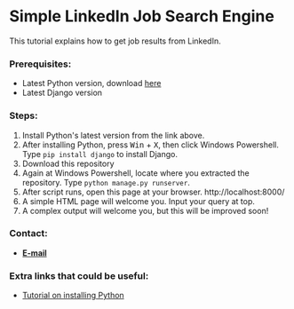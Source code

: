 # Simple LinkedIn Job Search Engine

This tutorial explains how to get job results from LinkedIn.

<h3>Prerequisites:</h3>

<ul>
  <li>Latest Python version, download <a href="https://www.python.org/downloads/">here</a></li>
  <li>Latest Django version</li>
</ul>

<h3>Steps:</h3>

<ol>
  <li>Install Python's latest version from the link above.</li>
  <li>After installing Python, press <kbd>Win</kbd> + <kbd>X</kbd>, then click Windows Powershell. Type <code>pip install django</code> to install Django.</li>
  <li>Download this repository</li>
  <li>Again at Windows Powershell, locate where you extracted the repository. Type <code>python manage.py runserver</code>.</li>
  <li>After script runs, open this page at your browser. http://localhost:8000/</li>
  <li>A simple HTML page will welcome you. Input your query at top.</li>
  <li>A complex output will welcome you, but this will be improved soon!</li>
</ol>

<h3>Contact:</h3>

<ul>
  <li><b><a href="mailto:muratcansarkalkan@gmail.com">E-mail</a></b>
</ul>
<h3>Extra links that could be useful:</h3>

<ul>
  <li><a href="https://www.youtube.com/watch?v=Kn1HF3oD19c">Tutorial on installing Python</a></li>
</ul>
